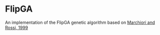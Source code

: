 FlipGA
======

An implementation of the FlipGA genetic algorithm based on [Marchiori and Rossi, 1999](http://www.cs.ru.nl/~elenam/fsat.pdf)

